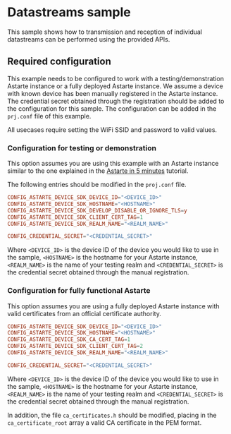 <!--
Copyright 2024 SECO Mind Srl

SPDX-License-Identifier: Apache-2.0
-->

# Datastreams sample

This sample shows how to transmission and reception of individual datastreams can be performed
using the provided APIs.

## Required configuration

This example needs to be configured to work with a testing/demonstration Astarte instance or
a fully deployed Astarte instance.
We assume a device with known device has been manually registered in the Astarte instance.
The credential secret obtained through the registration should be added to the configuration for
this sample.
The configuration can be added in the `prj.conf` file of this example.

All usecases require setting the WiFi SSID and password to valid values.

### Configuration for testing or demonstration

This option assumes you are using this example with an Astarte instance similar to the
one explained in the
[Astarte in 5 minutes](https://docs.astarte-platform.org/astarte/latest/010-astarte_in_5_minutes.html)
tutorial.

The following entries should be modified in the `proj.conf` file.
```conf
CONFIG_ASTARTE_DEVICE_SDK_DEVICE_ID="<DEVICE_ID>"
CONFIG_ASTARTE_DEVICE_SDK_HOSTNAME="<HOSTNAME>"
CONFIG_ASTARTE_DEVICE_SDK_DEVELOP_DISABLE_OR_IGNORE_TLS=y
CONFIG_ASTARTE_DEVICE_SDK_CLIENT_CERT_TAG=1
CONFIG_ASTARTE_DEVICE_SDK_REALM_NAME="<REALM_NAME>"

CONFIG_CREDENTIAL_SECRET="<CREDENTIAL_SECRET>"
```
Where `<DEVICE_ID>` is the device ID of the device you would like to use in the sample, `<HOSTNAME>`
is the hostname for your Astarte instance, `<REALM_NAME>` is the name of your testing realm and
`<CREDENTIAL_SECRET>` is the credential secret obtained through the manual registration.

### Configuration for fully functional Astarte

This option assumes you are using a fully deployed Astarte instance with valid certificates from
an official certificate authority.

```conf
CONFIG_ASTARTE_DEVICE_SDK_DEVICE_ID="<DEVICE_ID>"
CONFIG_ASTARTE_DEVICE_SDK_HOSTNAME="<HOSTNAME>"
CONFIG_ASTARTE_DEVICE_SDK_CA_CERT_TAG=1
CONFIG_ASTARTE_DEVICE_SDK_CLIENT_CERT_TAG=2
CONFIG_ASTARTE_DEVICE_SDK_REALM_NAME="<REALM_NAME>"

CONFIG_CREDENTIAL_SECRET="<CREDENTIAL_SECRET>"
```
Where `<DEVICE_ID>` is the device ID of the device you would like to use in the sample, `<HOSTNAME>`
is the hostname for your Astarte instance, `<REALM_NAME>` is the name of your testing realm and
`<CREDENTIAL_SECRET>` is the credential secret obtained through the manual registration.

In addition, the file `ca_certificates.h` should be modified, placing in the `ca_certificate_root`
array a valid CA certificate in the PEM format.
